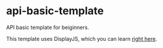 # api-basic-template

API basic template for beiginners.

This template uses DisplayJS, which you can learn [right here](https://brunozhon.github.io/api/docs/DisplayJS/intro.html).
